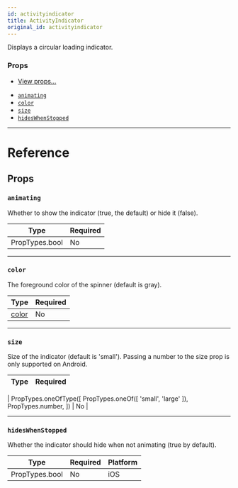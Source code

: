 ```yaml
---
id: activityindicator
title: ActivityIndicator
original_id: activityindicator
---
```


Displays a circular loading indicator.

### Props

- [View props...](view.md#props)

* [`animating`](activityindicator.md#animating)
* [`color`](activityindicator.md#color)
* [`size`](activityindicator.md#size)
* [`hidesWhenStopped`](activityindicator.md#hideswhenstopped)

---

# Reference

## Props

### `animating`

Whether to show the indicator (true, the default) or hide it (false).

| Type           | Required |
| -------------- | -------- |
| PropTypes.bool | No       |

---

### `color`

The foreground color of the spinner (default is gray).

| Type               | Required |
| ------------------ | -------- |
| [color](colors.md) | No       |

---

### `size`

Size of the indicator (default is 'small'). Passing a number to the size prop is only supported on Android.

| Type | Required |
| ---- | -------- |


| PropTypes.oneOfType([ PropTypes.oneOf([ 'small', 'large' ]), PropTypes.number, ]) | No |

---

### `hidesWhenStopped`

Whether the indicator should hide when not animating (true by default).

| Type           | Required | Platform |
| -------------- | -------- | -------- |
| PropTypes.bool | No       | iOS      |
